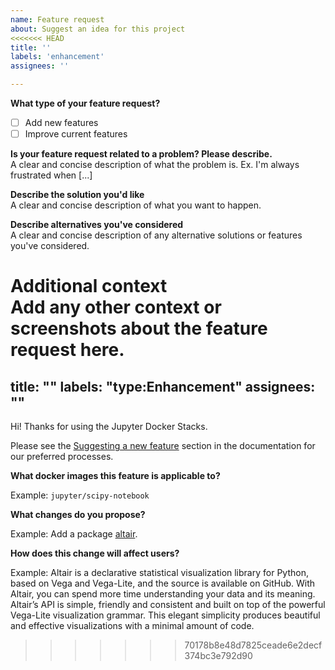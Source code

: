 ```yaml
---
name: Feature request
about: Suggest an idea for this project
<<<<<<< HEAD
title: ''
labels: 'enhancement'
assignees: ''

---
```


**What type of your feature request?**  

- [ ] Add new features
- [ ] Improve current features

**Is your feature request related to a problem? Please describe.**  
A clear and concise description of what the problem is. Ex. I'm always frustrated when [...]

**Describe the solution you'd like**  
A clear and concise description of what you want to happen.  

**Describe alternatives you've considered**  
A clear and concise description of any alternative solutions or features you've considered.  

**Additional context**  
Add any other context or screenshots about the feature request here.
=======
title: ""
labels: "type:Enhancement"
assignees: ""
---

Hi! Thanks for using the Jupyter Docker Stacks.

Please see the [Suggesting a new feature](https://jupyter-docker-stacks.readthedocs.io/en/latest/contributing/features.html#suggesting-a-new-feature) section in the documentation for our preferred processes.

**What docker images this feature is applicable to?**

Example: `jupyter/scipy-notebook`

**What changes do you propose?**

Example: Add a package [altair](https://altair-viz.github.io).

**How does this change will affect users?**

Example: Altair is a declarative statistical visualization library for Python, based on Vega and Vega-Lite, and the source is available on GitHub.
With Altair, you can spend more time understanding your data and its meaning.
Altair’s API is simple, friendly and consistent and built on top of the powerful Vega-Lite visualization grammar.
This elegant simplicity produces beautiful and effective visualizations with a minimal amount of code.
>>>>>>> 70178b8e48d7825ceade6e2decf374bc3e792d90
